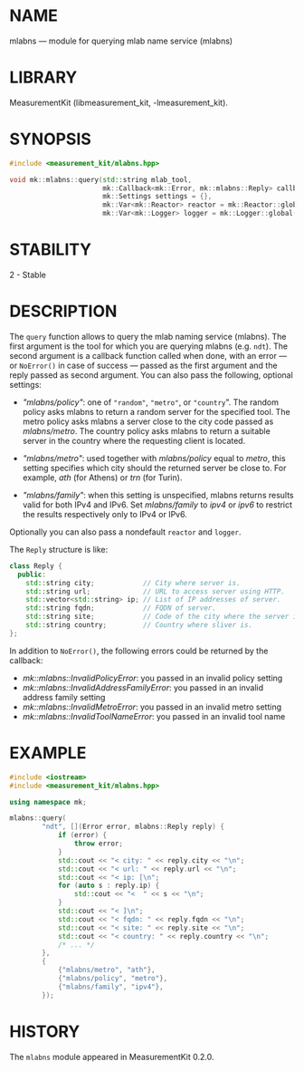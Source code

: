 # NAME
mlabns &mdash; module for querying mlab name service (mlabns)

# LIBRARY
MeasurementKit (libmeasurement_kit, -lmeasurement_kit).

# SYNOPSIS
```C++
#include <measurement_kit/mlabns.hpp>

void mk::mlabns::query(std::string mlab_tool,
                       mk::Callback<mk::Error, mk::mlabns::Reply> callback,
                       mk::Settings settings = {},
                       mk::Var<mk::Reactor> reactor = mk::Reactor::global(),
                       mk::Var<mk::Logger> logger = mk::Logger::global());
```

# STABILITY

2 - Stable

# DESCRIPTION

The `query` function allows to query the mlab naming service (mlabns). The first argument
is the tool for which you are querying mlabns (e.g. `ndt`). The second argument is a callback
function called when done, with an error &mdash; or `NoError()` in case of success &mdash;
passed as the first argument and the reply passed as second argument. You can also pass
the following, optional settings:

- *"mlabns/policy"*: one of `"random"`, `"metro"`, or `"country`". The random policy asks mlabns
  to return a random server for the specified tool. The metro policy asks mlabns a server close to
  the city code passed as *mlabns/metro*. The country policy asks mlabns to return a suitable server
  in the country where the requesting client is located.

- *"mlabns/metro"*: used together with *mlabns/policy* equal to *metro*, this setting specifies
  which city should the returned server be close to. For example, *ath* (for Athens) or *trn* (for
  Turin).

- *"mlabns/family"*: when this setting is unspecified, mlabns returns results valid for both IPv4
  and IPv6. Set *mlabns/family* to *ipv4* or *ipv6* to restrict the results respectively only
  to IPv4 or IPv6.

Optionally you can also pass a nondefault `reactor` and `logger`.

The `Reply` structure is like:

```C++
class Reply {
  public:
    std::string city;            // City where server is.
    std::string url;             // URL to access server using HTTP.
    std::vector<std::string> ip; // List of IP addresses of server.
    std::string fqdn;            // FQDN of server.
    std::string site;            // Code of the city where the server is (e.g. `ath`).
    std::string country;         // Country where sliver is.
};
```

In addition to `NoError()`, the following errors could be returned by the callback:

- *mk::mlabns::InvalidPolicyError*: you passed in an invalid policy setting
- *mk::mlabns::InvalidAddressFamilyError*: you passed in an invalid address family setting
- *mk::mlabns::InvalidMetroError*: you passed in an invalid metro setting
- *mk::mlabns::InvalidToolNameError*: you passed in an invalid tool name

# EXAMPLE

```C++
#include <iostream>
#include <measurement_kit/mlabns.hpp>

using namespace mk;

mlabns::query(
        "ndt", [](Error error, mlabns::Reply reply) {
            if (error) {
                throw error;
            }
            std::cout << "< city: " << reply.city << "\n";
            std::cout << "< url: " << reply.url << "\n";
            std::cout << "< ip: [\n";
            for (auto s : reply.ip) {
                std::cout << "<  " << s << "\n";
            }
            std::cout << "< ]\n";
            std::cout << "< fqdn: " << reply.fqdn << "\n";
            std::cout << "< site: " << reply.site << "\n";
            std::cout << "< country: " << reply.country << "\n";
            /* ... */
        },
        {
            {"mlabns/metro", "ath"},
            {"mlabns/policy", "metro"},
            {"mlabns/family", "ipv4"},
        });
```

# HISTORY

The `mlabns` module appeared in MeasurementKit 0.2.0.
